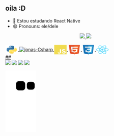 ## oila :D
- 🌱 Estou estudando React Native
- 😄 Pronouns: ele/dele
<div align="center">
  <a href="https://github.com/jonas-al">
  <img height="180em" src="https://github-readme-stats.vercel.app/api?username=jonas-al&show_icons=true&theme=synthwave&include_all_commits=true&count_private=true"/>
  <img height="180em" src="https://github-readme-stats.vercel.app/api/top-langs/?username=jonas-al&layout=compact&langs_count=7&theme=synthwave"/>
</div>
<div style="display: inline_block"><br>
  <img align="center" alt="jonas-Python" height="30" width="40" src="https://raw.githubusercontent.com/devicons/devicon/master/icons/python/python-original.svg">
  <img align="center" alt="jonas-Csharp" height="30" width="40" src="https://cdn.jsdelivr.net/gh/devicons/devicon/icons/c/c-original.svg">
  <img align="center" alt="jonas-Js" height="30" width="40" src="https://raw.githubusercontent.com/devicons/devicon/master/icons/javascript/javascript-plain.svg">
  <img align="center" alt="jonas-HTML" height="30" width="40" src="https://raw.githubusercontent.com/devicons/devicon/master/icons/html5/html5-original.svg">
  <img align="center" alt="jonas-CSS" height="30" width="40" src="https://raw.githubusercontent.com/devicons/devicon/master/icons/css3/css3-original.svg">
  <img align="center" alt="jonas-React" height="30" width="40" src="https://raw.githubusercontent.com/devicons/devicon/master/icons/react/react-original.svg">
</div>
##
<div> 
  <a href="https://www.instagram.com/yonas.al_/" target="_blank"><img src="https://img.shields.io/badge/-Instagram-%23E4405F?style=for-the-badge&logo=instagram&logoColor=white" target="_blank"></a>
 	<a href="https://www.twitch.tv/peituda_metidah" target="_blank"><img src="https://img.shields.io/badge/Twitch-9146FF?style=for-the-badge&logo=twitch&logoColor=white" target="_blank"></a>
 <a href="https://discord.gg/yonas#7712" target="_blank"><img src="https://img.shields.io/badge/Discord-7289DA?style=for-the-badge&logo=discord&logoColor=white" target="_blank"></a> 
  <a href="https://www.linkedin.com/in/jonas-gomes-37b52117a/" target="_blank"><img src="https://img.shields.io/badge/-LinkedIn-%230077B5?style=for-the-badge&logo=linkedin&logoColor=white" target="_blank"></a> 
 
  ![Snake animation](https://github.com/jonas-al/jonas-al/blob/output/github-contribution-grid-snake.svg)
 
</div>

